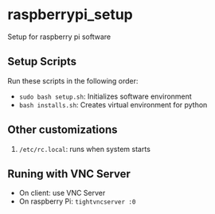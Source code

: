 # raspberrypi_setup
Setup for raspberry pi software

## Setup Scripts
Run these scripts in the following order:

* ``sudo bash setup.sh``: Initializes software environment
* ``bash installs.sh``: Creates virtual environment for python

## Other customizations
1. ``/etc/rc.local``: runs when system starts

## Runing with VNC Server
* On client: use VNC Server
* On raspberry Pi: ``tightvncserver :0``
